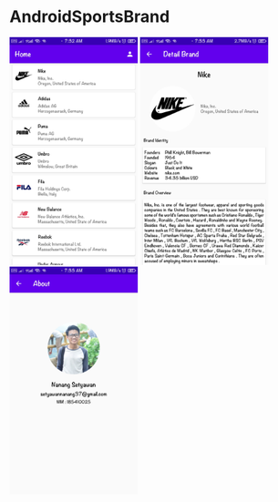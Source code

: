 # AndroidSportsBrand
<img height="400" src="https://github.com/NangStywn/AndroidSportsBrand/blob/master/1603845296640.jpg?raw=true"/>
<img height="400" src="https://github.com/NangStywn/AndroidSportsBrand/blob/master/1603845296628.jpg?raw=true"/><img height="400" src="https://github.com/NangStywn/AndroidSportsBrand/blob/master/1603845296616.jpg?raw=true"/>


